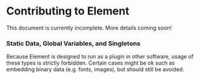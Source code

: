 # Contributing to Element
This document is currently incomplete. More details coming soon!

### Static Data, Global Variables, and Singletons
Because Element is designed to run as a plugin in other software, usage of these types is strictly forbidden.  Certain cases might be ok such as embedding binary data (e.g. fonts, images), but should still be avoided.
